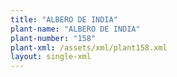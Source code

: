 ```yaml
---
title: "ALBERO DE INDIA"
plant-name: "ALBERO DE INDIA"
plant-number: "158"
plant-xml: /assets/xml/plant158.xml
layout: single-xml
---
```

